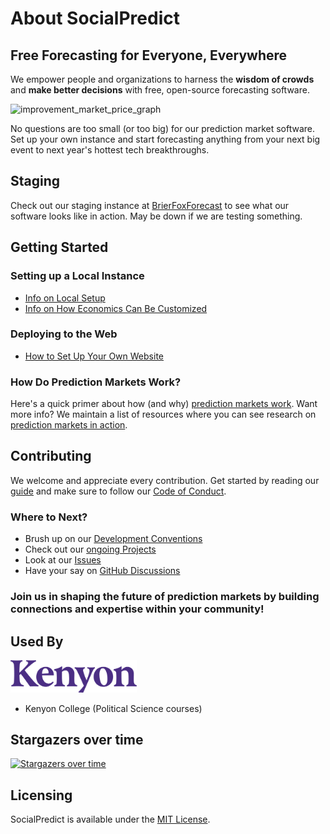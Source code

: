 # About SocialPredict
## Free Forecasting for Everyone, Everywhere

We empower people and organizations to harness the **wisdom of crowds** and **make better decisions** with free, open-source forecasting software.

![improvement_market_price_graph](https://github.com/user-attachments/assets/13f616f9-af04-47fc-a839-b24f82a419a8)

No questions are too small (or too big) for our prediction market software. Set up your own instance and start forecasting anything from your next big event to next year's hottest tech breakthroughs.

## Staging

Check out our staging instance at [BrierFoxForecast](https://brierfoxforecast.com/) to see what our software looks like in action. May be down if we are testing something.

## Getting Started

### Setting up a Local Instance

- [Info on Local Setup](/README/LOCAL_SETUP.md)
- [Info on How Economics Can Be Customized](/README/README-CONFIG.md)

### Deploying to the Web

- [How to Set Up Your Own Website](/README/STAGE_SETUP.md)

### How Do Prediction Markets Work?

Here's a quick primer about how (and why) [prediction markets work](/README/MATH/README-MATH.md). Want more info? We maintain a list of resources where you can see research on [prediction markets in action](https://github.com/openpredictionmarkets/resources).

## Contributing

We welcome and appreciate every contribution. Get started by reading our [guide](https://github.com/openpredictionmarkets/socialpredict/blob/main/CONTRIBUTING.md) and make sure to follow our [Code of Conduct](https://github.com/openpredictionmarkets/socialpredict/blob/main/CODE_OF_CONDUCT.md).

### Where to Next?

- Brush up on our [Development Conventions](/README/README-CONVENTIONS.md)
- Check out our [ongoing Projects](https://github.com/openpredictionmarkets/socialpredict/projects?query=is%3Aopen)
- Look at our [Issues](https://github.com/openpredictionmarkets/socialpredict/issues)
- Have your say on [GitHub Discussions](https://github.com/orgs/openpredictionmarkets/discussions)

### Join us in shaping the future of prediction markets by building connections and expertise within your community!

## Used By

<img src="https://github.com/openpredictionmarkets/socialpredict/raw/main/README/IMG/logotype_kenyon-purple_rgb.png" alt = "Kenyon College Logo" width=40% height=40%>

* Kenyon College (Political Science courses)
                        
## Stargazers over time
[![Stargazers over time](https://starchart.cc/openpredictionmarkets/socialpredict.svg?variant=adaptive)](https://starchart.cc/openpredictionmarkets/socialpredict)

## Licensing

SocialPredict is available under the [MIT License](https://github.com/openpredictionmarkets/socialpredict/blob/main/LICENSE).

                    
